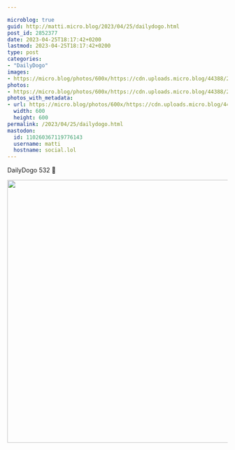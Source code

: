 ```yaml
---

microblog: true
guid: http://matti.micro.blog/2023/04/25/dailydogo.html
post_id: 2852377
date: 2023-04-25T18:17:42+0200
lastmod: 2023-04-25T18:17:42+0200
type: post
categories:
- "DailyDogo"
images:
- https://micro.blog/photos/600x/https://cdn.uploads.micro.blog/44388/2023/84c9d5f65d.jpg
photos:
- https://micro.blog/photos/600x/https://cdn.uploads.micro.blog/44388/2023/84c9d5f65d.jpg
photos_with_metadata:
- url: https://micro.blog/photos/600x/https://cdn.uploads.micro.blog/44388/2023/84c9d5f65d.jpg
  width: 600
  height: 600
permalink: /2023/04/25/dailydogo.html
mastodon:
  id: 110260367119776143
  username: matti
  hostname: social.lol
---
```

DailyDogo 532 🐶

<img src="https://micro.blog/photos/600x/https://blog.martin-haehnel.de/uploads/2023/84c9d5f65d.jpg" width="600" height="600" alt="" />
